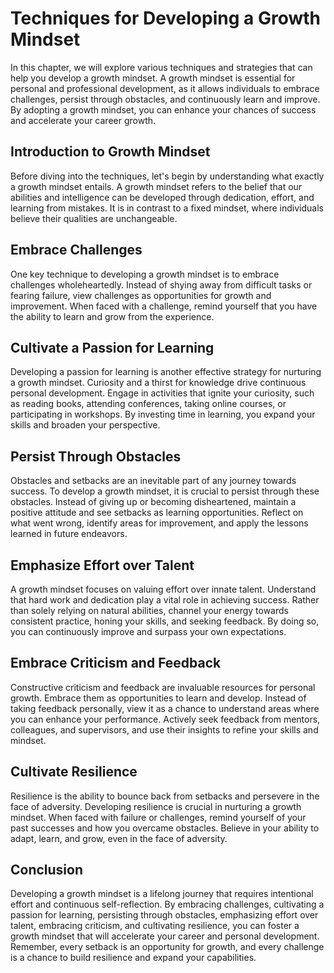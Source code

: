 Techniques for Developing a Growth Mindset
===================================================

In this chapter, we will explore various techniques and strategies that can help you develop a growth mindset. A growth mindset is essential for personal and professional development, as it allows individuals to embrace challenges, persist through obstacles, and continuously learn and improve. By adopting a growth mindset, you can enhance your chances of success and accelerate your career growth.

Introduction to Growth Mindset
------------------------------

Before diving into the techniques, let's begin by understanding what exactly a growth mindset entails. A growth mindset refers to the belief that our abilities and intelligence can be developed through dedication, effort, and learning from mistakes. It is in contrast to a fixed mindset, where individuals believe their qualities are unchangeable.

Embrace Challenges
------------------

One key technique to developing a growth mindset is to embrace challenges wholeheartedly. Instead of shying away from difficult tasks or fearing failure, view challenges as opportunities for growth and improvement. When faced with a challenge, remind yourself that you have the ability to learn and grow from the experience.

Cultivate a Passion for Learning
--------------------------------

Developing a passion for learning is another effective strategy for nurturing a growth mindset. Curiosity and a thirst for knowledge drive continuous personal development. Engage in activities that ignite your curiosity, such as reading books, attending conferences, taking online courses, or participating in workshops. By investing time in learning, you expand your skills and broaden your perspective.

Persist Through Obstacles
-------------------------

Obstacles and setbacks are an inevitable part of any journey towards success. To develop a growth mindset, it is crucial to persist through these obstacles. Instead of giving up or becoming disheartened, maintain a positive attitude and see setbacks as learning opportunities. Reflect on what went wrong, identify areas for improvement, and apply the lessons learned in future endeavors.

Emphasize Effort over Talent
----------------------------

A growth mindset focuses on valuing effort over innate talent. Understand that hard work and dedication play a vital role in achieving success. Rather than solely relying on natural abilities, channel your energy towards consistent practice, honing your skills, and seeking feedback. By doing so, you can continuously improve and surpass your own expectations.

Embrace Criticism and Feedback
------------------------------

Constructive criticism and feedback are invaluable resources for personal growth. Embrace them as opportunities to learn and develop. Instead of taking feedback personally, view it as a chance to understand areas where you can enhance your performance. Actively seek feedback from mentors, colleagues, and supervisors, and use their insights to refine your skills and mindset.

Cultivate Resilience
--------------------

Resilience is the ability to bounce back from setbacks and persevere in the face of adversity. Developing resilience is crucial in nurturing a growth mindset. When faced with failure or challenges, remind yourself of your past successes and how you overcame obstacles. Believe in your ability to adapt, learn, and grow, even in the face of adversity.

Conclusion
----------

Developing a growth mindset is a lifelong journey that requires intentional effort and continuous self-reflection. By embracing challenges, cultivating a passion for learning, persisting through obstacles, emphasizing effort over talent, embracing criticism, and cultivating resilience, you can foster a growth mindset that will accelerate your career and personal development. Remember, every setback is an opportunity for growth, and every challenge is a chance to build resilience and expand your capabilities.
